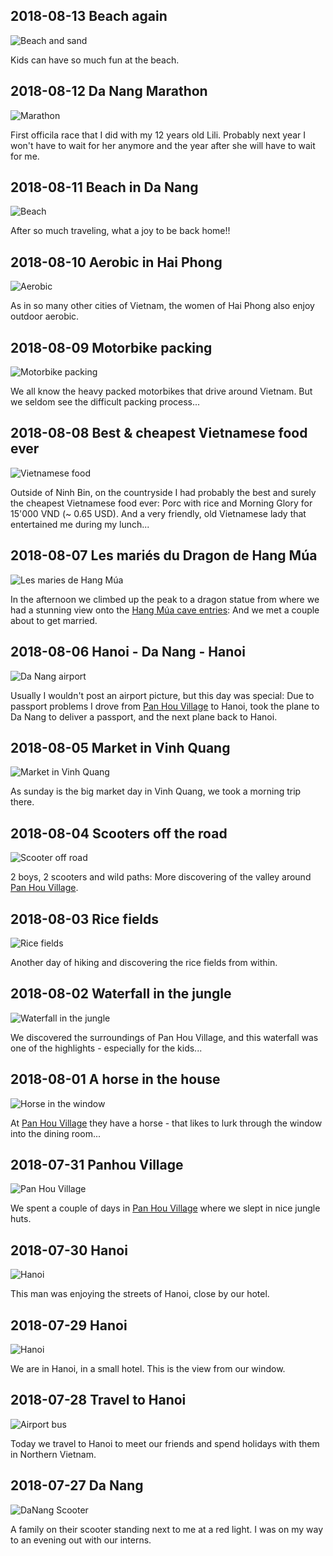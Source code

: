 ## 2018-08-13 Beach again

![Beach and sand](2018-08-13-beach.jpg)

Kids can have so much fun at the beach.

## 2018-08-12 Da Nang Marathon

![Marathon](2018-08-12-marathon.jpg)

First officila race that I did with my 12 years old Lili. Probably next year I won't have to wait for her anymore and the year after she will have to wait for me.

## 2018-08-11 Beach in Da Nang

![Beach](2018-08-11-beach.jpg)

After so much traveling, what a joy to be back home!!

## 2018-08-10 Aerobic in Hai Phong

![Aerobic](2018-08-10-aerobic_in_hai_phong.png)

As in so many other cities of Vietnam, the women of Hai Phong also enjoy outdoor aerobic.

## 2018-08-09 Motorbike packing

![Motorbike packing](2018-08-09-motorbike_packing.jpg)

We all know the heavy packed motorbikes that drive around Vietnam. But we seldom see the difficult packing process...

## 2018-08-08 Best & cheapest Vietnamese food ever

![Vietnamese food](2018-08-08-vietnam_food.jpg)

Outside of Ninh Bin, on the countryside I had probably the best and surely the cheapest Vietnamese food ever: Porc with rice and Morning Glory for 15'000 VND (~ 0.65 USD). And a very friendly, old Vietnamese lady that entertained me during my lunch...

## 2018-08-07 Les mariés du Dragon de Hang Múa

![Les maries de Hang Múa](2018-08-07-les_maries_de_hang_mua.jpg)

In the afternoon we climbed up the peak to a dragon statue from where we had a stunning view onto the [Hang Múa cave entries](https://goo.gl/maps/v5qtEdVBWHQ2): And we met a couple about to get married.

## 2018-08-06 Hanoi - Da Nang - Hanoi

![Da Nang airport](2018-08-06-da_nang_airport.jpg)

Usually I wouldn't post an airport picture, but this day was special: Due to passport problems I drove from [Pan Hou Village](https://www.panhou-village.com/en/) to Hanoi, took the plane to Da Nang to deliver a passport, and the next plane back to Hanoi.

## 2018-08-05 Market in  Vinh Quang

![Market in  Vinh Quang](2018-08-05-market.jpg)

As sunday is the big market day in Vinh Quang, we took a morning trip there.

## 2018-08-04 Scooters off the road

![Scooter off road](2018-08-04-motorbike_offroad.jpg)

2 boys, 2 scooters and wild paths: More discovering of the valley around [Pan Hou Village](https://www.panhou-village.com/en/).

## 2018-08-03 Rice fields

![Rice fields](2018-08-03-rice_fields.jpg)

Another day of hiking and discovering the rice fields from within.

## 2018-08-02 Waterfall in the jungle

![Waterfall in the jungle](2018-08-02-waterfall_in_the_jungle.jpg)

We discovered the surroundings of Pan Hou Village, and this waterfall was one of the highlights - especially for the kids...

## 2018-08-01 A horse in the house

![Horse in the window](2018-08-01-horse_in_window.jpg)

At [Pan Hou Village](https://www.panhou-village.com/en/) they have a horse - that likes to lurk through the window into the dining room...

## 2018-07-31 Panhou Village

![Pan Hou Village](2018-07-31-jungle_huts.jpg)

We spent a couple of days in [Pan Hou Village](https://www.panhou-village.com/en/) where we slept in nice jungle huts.

## 2018-07-30 Hanoi

![Hanoi](2018-07-30-hanoi.jpg)

This man was enjoying the streets of Hanoi, close by our hotel.

## 2018-07-29 Hanoi

![Hanoi](2018-07-29-hanoi.jpg)

We are in Hanoi, in a small hotel. This is the view from our window.

## 2018-07-28 Travel to Hanoi

![Airport bus](2018-07-28-travel_to_hanoi.jpg)

Today we travel to Hanoi to meet our friends and spend holidays with them in Northern Vietnam.

## 2018-07-27 Da Nang

![DaNang Scooter](2018-07-27-danang_scooter.jpg)

A family on their scooter standing next to me at a red light. I was on my way to an evening out with our interns.